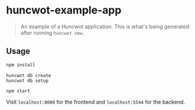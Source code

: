 # huncwot-example-app

> An example of a Huncwot application. This is what's being generated after running `huncwot new`.

## Usage

``` bash
npm install
```

```
huncwot db create
huncwot db setup
```

```
npm start
```

Visit `localhost:8080` for the frontend and `localhost:5544` for the backend.

